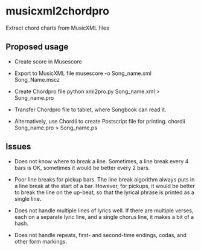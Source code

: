 # musicxml2chordpro
Extract chord charts from MusicXML files


## Proposed usage

* Create score in Musescore

* Export to MusicXML file
      musescore -o Song_name.xml Song_Name.mscz

* Create Chordpro file
      python xml2pro.py Song_name.xml > Song_name.pro

* Transfer Chordpro file to tablet, where Songbook can 
  read it.
  
* Alternatively, use Chordii to create Postscript file
  for printing.
      chordii Song_name.pro > Song_name.ps
      


## Issues

* Does not know where to break a line. Sometimes, a line break
  every 4 bars is OK, sometimes it would be better every 2 bars.
  
* Poor line breaks for pickup bars. The line break algorithm
  always puts in a line break at the start of a bar. However, 
  for pickups, it would be better to break the line on the 
  up-beat, so that the lyrical phrase is printed as a single
  line.
  
* Does not handle multiple lines of lyrics well. If there 
  are multiple verses, each on a separate lyric line, and a
  single chorus line, it makes a bit of a hash.

* Does not handle repeats, first- and second-time endings, 
  codas, and other form markings.



